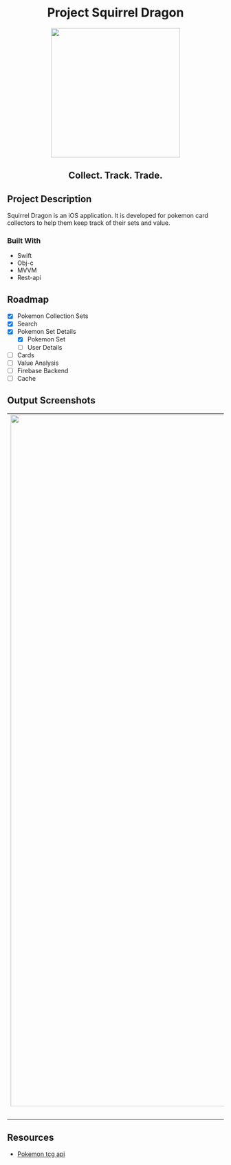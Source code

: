 <h1 align="center">Project Squirrel Dragon</h1>
<div align="center">
  <img src="https://user-images.githubusercontent.com/79986407/138856883-bda67059-0b7a-4714-bb24-a7cbbeaff919.png" width="300">
</div>

<h2 align="center">Collect. Track. Trade.</h2>

## Project Description
Squirrel Dragon is an iOS application. It is developed for pokemon card collectors to help them keep track of their sets and value.
### Built With
* Swift 
* Obj-c
* MVVM
* Rest-api

<!-- ROADMAP -->
## Roadmap

- [x] Pokemon Collection Sets
- [x] Search
- [x] Pokemon Set Details
    - [x] Pokemon Set
    - [ ] User Details
- [ ] Cards
- [ ] Value Analysis
- [ ] Firebase Backend
- [ ] Cache

## Output Screenshots
| | | |
|:-------------------------:|:-------------------------:|:-------------------------:|
|<img width="1604" alt="screen shot 2017-08-07 at 12 18 15 pm" src="https://user-images.githubusercontent.com/79986407/138418302-0932ed44-e329-444e-b8be-115ada5c6838.png" >  |  <img width="1604" alt="screen shot 2017-08-07 at 12 18 15 pm" src="https://user-images.githubusercontent.com/79986407/138418314-6707fd54-14a5-4065-bc30-05c1b94ac825.png"> | <img width="1604" alt="screen shot 2017-08-07 at 12 18 15 pm" src="https://user-images.githubusercontent.com/79986407/138860139-360090f8-9bb5-43f9-8b07-17aca2a9debf.png"> |
|PokemonCollectionSet|Set Details|Search|
## Resources

*   [Pokemon tcg api](https://docs.pokemontcg.io/)


